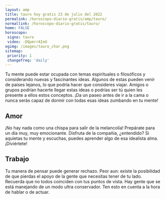 ```yaml
---
layout: amp
title: tauro hoy gratis 23 de julio del 2022 
permalink: /horoscopo-diario-gratis/amp/tauro/
normallink: /horoscopo-diario-gratis/tauro/
home: FALSE
horoscopo:
 signo: tauro
 video: -DQpmrrAIeU
ogimg: /images/tauro_char.png
sitemap:
 priority: 1
 changefreq: 'daily'
---
```



Tu mente puede estar ocupada con temas espirituales o filosóficos y considerando nuevas y fascinantes ideas. Algunos de estas pueden venir de países lejanos, lo que podría hacer que consideres viajar. Amigos o grupos podrían hacerte llegar estas ideas o podrías ser tú quien les presente a ellos estos conceptos. ¡Da un paseo antes de ir a la cama o nunca serás capaz de dormir con todas esas ideas zumbando en tu mente!

## Amor

¡No hay nada como una chispa para salir de la melancolía! Prepárate para un día muy, muy emocionante. Disfruta de la compañía, ¿entendido? Si aquietas tu mente y escuchas, puedes aprender algo de esa idealista alma. ¡Diviértete!

## Trabajo

Tu manera de pensar puede generar rechazo. Peor aun: existe la posibilidad de que pierdas el apoyo de la gente que necesitas tener de tu lado. Recuerda que no todos coinciden con tus puntos de vista. Hay gente que se está manejando de un modo ultra conservador. Ten esto en cuenta a la hora de hablar o de actuar.